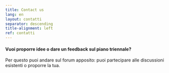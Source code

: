 ```yaml
---
title: Contact us
lang: en
layout: contatti
separator: descending
title-alignment: left
ref: contatti
---
```


#### Vuoi proporre idee o dare un feedback sul piano triennale?
Per questo puoi andare sul forum apposito: puoi partecipare alle discussioni esistenti o proporre la tua.
